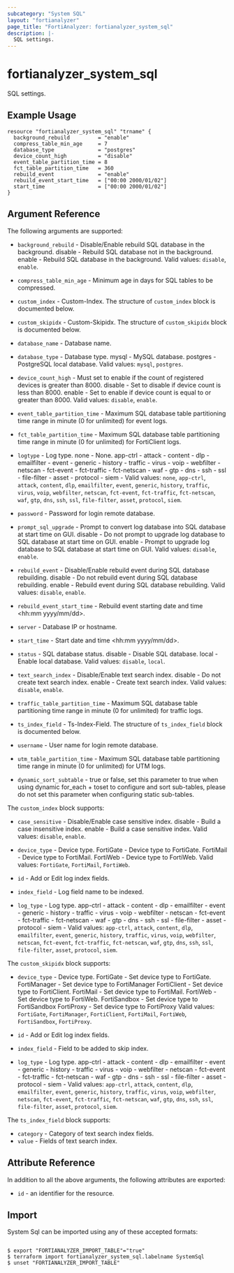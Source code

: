 ```yaml
---
subcategory: "System SQL"
layout: "fortianalyzer"
page_title: "FortiAnalyzer: fortianalyzer_system_sql"
description: |-
  SQL settings.
---
```


# fortianalyzer_system_sql
SQL settings.

## Example Usage

```hcl
resource "fortianalyzer_system_sql" "trname" {
  background_rebuild         = "enable"
  compress_table_min_age     = 7
  database_type              = "postgres"
  device_count_high          = "disable"
  event_table_partition_time = 8
  fct_table_partition_time   = 360
  rebuild_event              = "enable"
  rebuild_event_start_time   = ["00:00 2000/01/02"]
  start_time                 = ["00:00 2000/01/02"]
}
```

## Argument Reference


The following arguments are supported:


* `background_rebuild` - Disable/Enable rebuild SQL database in the background. disable - Rebuild SQL database not in the background. enable - Rebuild SQL database in the background. Valid values: `disable`, `enable`.

* `compress_table_min_age` - Minimum age in days for SQL tables to be compressed.
* `custom_index` - Custom-Index. The structure of `custom_index` block is documented below.
* `custom_skipidx` - Custom-Skipidx. The structure of `custom_skipidx` block is documented below.
* `database_name` - Database name.
* `database_type` - Database type. mysql - MySQL database. postgres - PostgreSQL local database. Valid values: `mysql`, `postgres`.

* `device_count_high` - Must set to enable if the count of registered devices is greater than 8000. disable - Set to disable if device count is less than 8000. enable - Set to enable if device count is equal to or greater than 8000. Valid values: `disable`, `enable`.

* `event_table_partition_time` - Maximum SQL database table partitioning time range in minute (0 for unlimited) for event logs.
* `fct_table_partition_time` - Maximum SQL database table partitioning time range in minute (0 for unlimited) for FortiClient logs.
* `logtype` - Log type. none - None. app-ctrl -  attack -  content -  dlp -  emailfilter -  event -  generic -  history -  traffic -  virus -  voip -  webfilter -  netscan -  fct-event -  fct-traffic -  fct-netscan -  waf -  gtp -  dns -  ssh -  ssl -  file-filter -  asset -  protocol -  siem -  Valid values: `none`, `app-ctrl`, `attack`, `content`, `dlp`, `emailfilter`, `event`, `generic`, `history`, `traffic`, `virus`, `voip`, `webfilter`, `netscan`, `fct-event`, `fct-traffic`, `fct-netscan`, `waf`, `gtp`, `dns`, `ssh`, `ssl`, `file-filter`, `asset`, `protocol`, `siem`.

* `password` - Password for login remote database.
* `prompt_sql_upgrade` - Prompt to convert log database into SQL database at start time on GUI. disable - Do not prompt to upgrade log database to SQL database at start time on GUI. enable - Prompt to upgrade log database to SQL database at start time on GUI. Valid values: `disable`, `enable`.

* `rebuild_event` - Disable/Enable rebuild event during SQL database rebuilding. disable - Do not rebuild event during SQL database rebuilding. enable - Rebuild event during SQL database rebuilding. Valid values: `disable`, `enable`.

* `rebuild_event_start_time` - Rebuild event starting date and time <hh:mm yyyy/mm/dd>.
* `server` - Database IP or hostname.
* `start_time` - Start date and time <hh:mm yyyy/mm/dd>.
* `status` - SQL database status. disable - Disable SQL database. local - Enable local database. Valid values: `disable`, `local`.

* `text_search_index` - Disable/Enable text search index. disable - Do not create text search index. enable - Create text search index. Valid values: `disable`, `enable`.

* `traffic_table_partition_time` - Maximum SQL database table partitioning time range in minute (0 for unlimited) for traffic logs.
* `ts_index_field` - Ts-Index-Field. The structure of `ts_index_field` block is documented below.
* `username` - User name for login remote database.
* `utm_table_partition_time` - Maximum SQL database table partitioning time range in minute (0 for unlimited) for UTM logs.
* `dynamic_sort_subtable` - true or false, set this parameter to true when using dynamic for_each + toset to configure and sort sub-tables, please do not set this parameter when configuring static sub-tables.

The `custom_index` block supports:

* `case_sensitive` - Disable/Enable case sensitive index. disable - Build a case insensitive index. enable - Build a case sensitive index. Valid values: `disable`, `enable`.

* `device_type` - Device type. FortiGate - Device type to FortiGate. FortiMail - Device type to FortiMail. FortiWeb - Device type to FortiWeb. Valid values: `FortiGate`, `FortiMail`, `FortiWeb`.

* `id` - Add or Edit log index fields.
* `index_field` - Log field name to be indexed.
* `log_type` - Log type. app-ctrl -  attack -  content -  dlp -  emailfilter -  event -  generic -  history -  traffic -  virus -  voip -  webfilter -  netscan -  fct-event -  fct-traffic -  fct-netscan -  waf -  gtp -  dns -  ssh -  ssl -  file-filter -  asset -  protocol -  siem -  Valid values: `app-ctrl`, `attack`, `content`, `dlp`, `emailfilter`, `event`, `generic`, `history`, `traffic`, `virus`, `voip`, `webfilter`, `netscan`, `fct-event`, `fct-traffic`, `fct-netscan`, `waf`, `gtp`, `dns`, `ssh`, `ssl`, `file-filter`, `asset`, `protocol`, `siem`.


The `custom_skipidx` block supports:

* `device_type` - Device type. FortiGate - Set device type to FortiGate. FortiManager - Set device type to FortiManager FortiClient - Set device type to FortiClient. FortiMail - Set device type to FortiMail. FortiWeb - Set device type to FortiWeb. FortiSandbox - Set device type to FortiSandbox FortiProxy - Set device type to FortiProxy Valid values: `FortiGate`, `FortiManager`, `FortiClient`, `FortiMail`, `FortiWeb`, `FortiSandbox`, `FortiProxy`.

* `id` - Add or Edit log index fields.
* `index_field` - Field to be added to skip index.
* `log_type` - Log type. app-ctrl -  attack -  content -  dlp -  emailfilter -  event -  generic -  history -  traffic -  virus -  voip -  webfilter -  netscan -  fct-event -  fct-traffic -  fct-netscan -  waf -  gtp -  dns -  ssh -  ssl -  file-filter -  asset -  protocol -  siem -  Valid values: `app-ctrl`, `attack`, `content`, `dlp`, `emailfilter`, `event`, `generic`, `history`, `traffic`, `virus`, `voip`, `webfilter`, `netscan`, `fct-event`, `fct-traffic`, `fct-netscan`, `waf`, `gtp`, `dns`, `ssh`, `ssl`, `file-filter`, `asset`, `protocol`, `siem`.


The `ts_index_field` block supports:

* `category` - Category of text search index fields.
* `value` - Fields of text search index.


## Attribute Reference

In addition to all the above arguments, the following attributes are exported:
* `id` - an identifier for the resource.

## Import

System Sql can be imported using any of these accepted formats:
```

$ export "FORTIANALYZER_IMPORT_TABLE"="true"
$ terraform import fortianalyzer_system_sql.labelname SystemSql
$ unset "FORTIANALYZER_IMPORT_TABLE"
```

